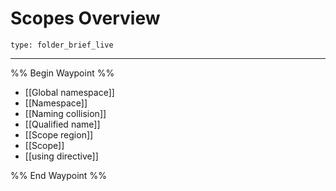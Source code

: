 # Scopes Overview
 
```ccard
type: folder_brief_live
```
 
---

%% Begin Waypoint %%
- [[Global namespace]]
- [[Namespace]]
- [[Naming collision]]
- [[Qualified name]]
- [[Scope region]]
- [[Scope]]
- [[using directive]]

%% End Waypoint %%
